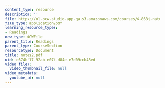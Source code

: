 ```yaml
---
content_type: resource
description: ''
file: https://ol-ocw-studio-app-qa.s3.amazonaws.com/courses/6-863j-natural-language-and-the-computer-representation-of-knowledge-spring-2003/c674bf1792abe07fd84ee7d09ccb48ed_notes2.pdf
file_type: application/pdf
learning_resource_types:
- Readings
ocw_type: OCWFile
parent_title: Readings
parent_type: CourseSection
resourcetype: Document
title: notes2.pdf
uid: c674bf17-92ab-e07f-d84e-e7d09ccb48ed
video_files:
  video_thumbnail_file: null
video_metadata:
  youtube_id: null
---
```


